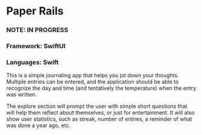 # Paper Rails
### NOTE: IN PROGRESS
### Framework: SwiftUI
### Languages: Swift

This is a simple journaling app that helps you jot down your thoughts. Multiple entries can be entered, and the application should be able to recognize the day and time (and tentatively the temperature) when the entry was written.

The explore section will prompt the user with simple short questions that will help them reflect about themselves, or just for entertainment. It will also show user statistics, such as streak, number of entries, a reminder of what was done a year ago, etc.
